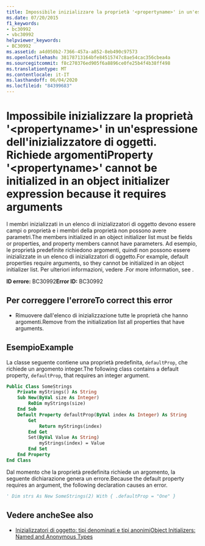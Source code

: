 ```yaml
---
title: Impossibile inizializzare la proprietà '<propertyname>' in un'espressione dell'inizializzatore di oggetti. Richiede argomenti
ms.date: 07/20/2015
f1_keywords:
- bc30992
- vbc30992
helpviewer_keywords:
- BC30992
ms.assetid: a4d050b2-7366-457a-a852-8eb490c97573
ms.openlocfilehash: 38178713164bfe84515747c8ae54cac356cbea4a
ms.sourcegitcommit: f8c270376ed905f6a8896ce0fe25b4f4b38ff498
ms.translationtype: MT
ms.contentlocale: it-IT
ms.lasthandoff: 06/04/2020
ms.locfileid: "84399683"
---
```

# <a name="property-propertyname-cannot-be-initialized-in-an-object-initializer-expression-because-it-requires-arguments"></a><span data-ttu-id="02126-102">Impossibile inizializzare la proprietà '\<propertyname>' in un'espressione dell'inizializzatore di oggetti. Richiede argomenti</span><span class="sxs-lookup"><span data-stu-id="02126-102">Property '\<propertyname>' cannot be initialized in an object initializer expression because it requires arguments</span></span>
<span data-ttu-id="02126-103">I membri inizializzati in un elenco di inizializzatori di oggetto devono essere campi o proprietà e i membri della proprietà non possono avere parametri.</span><span class="sxs-lookup"><span data-stu-id="02126-103">The members initialized in an object initializer list must be fields or properties, and property members cannot have parameters.</span></span> <span data-ttu-id="02126-104">Ad esempio, le proprietà predefinite richiedono argomenti, quindi non possono essere inizializzate in un elenco di inizializzatori di oggetto.</span><span class="sxs-lookup"><span data-stu-id="02126-104">For example, default properties require arguments, so they cannot be initialized in an object initializer list.</span></span> <span data-ttu-id="02126-105">Per ulteriori informazioni, vedere .</span><span class="sxs-lookup"><span data-stu-id="02126-105">For more information, see .</span></span>  
  
 <span data-ttu-id="02126-106">**ID errore:** BC30992</span><span class="sxs-lookup"><span data-stu-id="02126-106">**Error ID:** BC30992</span></span>  
  
## <a name="to-correct-this-error"></a><span data-ttu-id="02126-107">Per correggere l'errore</span><span class="sxs-lookup"><span data-stu-id="02126-107">To correct this error</span></span>  
  
- <span data-ttu-id="02126-108">Rimuovere dall'elenco di inizializzazione tutte le proprietà che hanno argomenti.</span><span class="sxs-lookup"><span data-stu-id="02126-108">Remove from the initialization list all properties that have arguments.</span></span>  
  
## <a name="example"></a><span data-ttu-id="02126-109">Esempio</span><span class="sxs-lookup"><span data-stu-id="02126-109">Example</span></span>  
 <span data-ttu-id="02126-110">La classe seguente contiene una proprietà predefinita, `defaultProp`, che richiede un argomento integer.</span><span class="sxs-lookup"><span data-stu-id="02126-110">The following class contains a default property, `defaultProp`, that requires an integer argument.</span></span>  
  
```vb  
Public Class SomeStrings  
    Private myStrings() As String  
    Sub New(ByVal size As Integer)  
        ReDim myStrings(size)  
    End Sub  
    Default Property defaultProp(ByVal index As Integer) As String  
        Get  
            Return myStrings(index)  
        End Get  
        Set(ByVal Value As String)  
            myStrings(index) = Value  
        End Set  
    End Property  
End Class  
```  
  
 <span data-ttu-id="02126-111">Dal momento che la proprietà predefinita richiede un argomento, la seguente dichiarazione genera un errore.</span><span class="sxs-lookup"><span data-stu-id="02126-111">Because the default property requires an argument, the following declaration causes an error.</span></span>  
  
```vb  
' Dim strs As New SomeStrings(2) With { .defaultProp = "One" }  
```  
  
## <a name="see-also"></a><span data-ttu-id="02126-112">Vedere anche</span><span class="sxs-lookup"><span data-stu-id="02126-112">See also</span></span>

- [<span data-ttu-id="02126-113">Inizializzatori di oggetto: tipi denominati e tipi anonimi</span><span class="sxs-lookup"><span data-stu-id="02126-113">Object Initializers: Named and Anonymous Types</span></span>](../programming-guide/language-features/objects-and-classes/object-initializers-named-and-anonymous-types.md)
